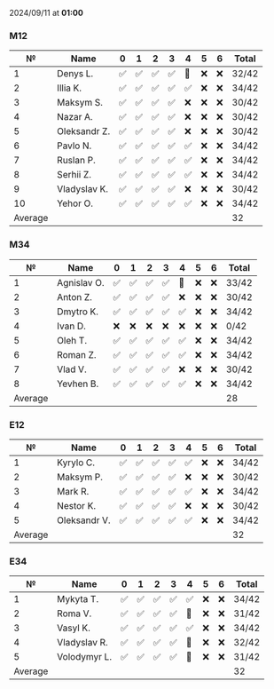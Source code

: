 2024/09/11 at **01:00**
### M12
|№|Name|0|1|2|3|4|5|6|Total|
|-----|-----|-----|-----|-----|-----|-----|-----|-----|-----|
|1|Denys L.|✅|✅|✅|✅|🔄|❌|❌|32/42|
|2|Illia K.|✅|✅|✅|✅|✅|❌|❌|34/42|
|3|Maksym S.|✅|✅|✅|✅|❌|❌|❌|30/42|
|4|Nazar A.|✅|✅|✅|✅|❌|❌|❌|30/42|
|5|Oleksandr Z.|✅|✅|✅|✅|❌|❌|❌|30/42|
|6|Pavlo N.|✅|✅|✅|✅|✅|❌|❌|34/42|
|7|Ruslan P.|✅|✅|✅|✅|✅|❌|❌|34/42|
|8|Serhii Z.|✅|✅|✅|✅|✅|❌|❌|34/42|
|9|Vladyslav K.|✅|✅|✅|✅|❌|❌|❌|30/42|
|10|Yehor O.|✅|✅|✅|✅|✅|❌|❌|34/42|
|Average|||||||||32|
### M34
|№|Name|0|1|2|3|4|5|6|Total|
|-----|-----|-----|-----|-----|-----|-----|-----|-----|-----|
|1|Agnislav O.|✅|✅|✅|✅|🔄|❌|❌|33/42|
|2|Anton Z.|✅|✅|✅|✅|❌|❌|❌|30/42|
|3|Dmytro K.|✅|✅|✅|✅|✅|❌|❌|34/42|
|4|Ivan D.|❌|❌|❌|❌|❌|❌|❌|0/42|
|5|Oleh T.|✅|✅|✅|✅|✅|❌|❌|34/42|
|6|Roman Z.|✅|✅|✅|✅|✅|❌|❌|34/42|
|7|Vlad V.|✅|✅|✅|✅|❌|❌|❌|30/42|
|8|Yevhen B.|✅|✅|✅|✅|✅|❌|❌|34/42|
|Average|||||||||28|
### E12
|№|Name|0|1|2|3|4|5|6|Total|
|-----|-----|-----|-----|-----|-----|-----|-----|-----|-----|
|1|Kyrylo C.|✅|✅|✅|✅|✅|❌|❌|34/42|
|2|Maksym P.|✅|✅|✅|✅|❌|❌|❌|30/42|
|3|Mark R.|✅|✅|✅|✅|✅|❌|❌|34/42|
|4|Nestor K.|✅|✅|✅|✅|❌|❌|❌|30/42|
|5|Oleksandr V.|✅|✅|✅|✅|✅|❌|❌|34/42|
|Average|||||||||32|
### E34
|№|Name|0|1|2|3|4|5|6|Total|
|-----|-----|-----|-----|-----|-----|-----|-----|-----|-----|
|1|Mykyta T.|✅|✅|✅|✅|✅|❌|❌|34/42|
|2|Roma V.|✅|✅|✅|✅|🔄|❌|❌|31/42|
|3|Vasyl K.|✅|✅|✅|✅|✅|❌|❌|34/42|
|4|Vladyslav R.|✅|✅|✅|✅|🔄|❌|❌|32/42|
|5|Volodymyr L.|✅|✅|✅|✅|🔄|❌|❌|31/42|
|Average|||||||||32|

